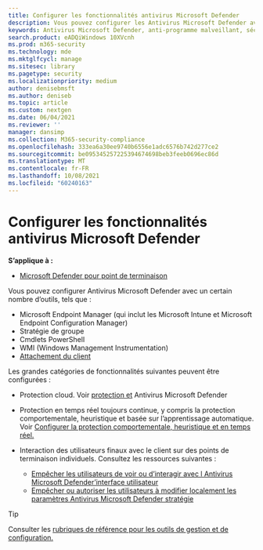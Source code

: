 ```yaml
---
title: Configurer les fonctionnalités antivirus Microsoft Defender
description: Vous pouvez configurer les Antivirus Microsoft Defender avec Intune, Microsoft Endpoint Configuration Manager, la stratégie de groupe et PowerShell.
keywords: Antivirus Microsoft Defender, anti-programme malveillant, sécurité, defender, configurer, configuration, Gestionnaire de configuration, Microsoft Endpoint Configuration Manager, SCCM, Intune, GDM, gestion des appareils mobiles, GP, stratégie de groupe, PowerShell
search.product: eADQiWindows 10XVcnh
ms.prod: m365-security
ms.technology: mde
ms.mktglfcycl: manage
ms.sitesec: library
ms.pagetype: security
ms.localizationpriority: medium
author: denisebmsft
ms.author: deniseb
ms.topic: article
ms.custom: nextgen
ms.date: 06/04/2021
ms.reviewer: ''
manager: dansimp
ms.collection: M365-security-compliance
ms.openlocfilehash: 333ea6a30ee9740b6556e1adc6576b742d277ce2
ms.sourcegitcommit: be095345257225394674698beb3feeb0696ec86d
ms.translationtype: MT
ms.contentlocale: fr-FR
ms.lasthandoff: 10/08/2021
ms.locfileid: "60240163"
---
```

# <a name="configure-microsoft-defender-antivirus-features"></a>Configurer les fonctionnalités antivirus Microsoft Defender


**S’applique à :**

- [Microsoft Defender pour point de terminaison](/microsoft-365/security/defender-endpoint/)

Vous pouvez configurer Antivirus Microsoft Defender avec un certain nombre d’outils, tels que :

- Microsoft Endpoint Manager (qui inclut les Microsoft Intune et Microsoft Endpoint Configuration Manager)
- Stratégie de groupe
- Cmdlets PowerShell
- WMI (Windows Management Instrumentation)
- [Attachement du client](/mem/configmgr/tenant-attach/)

Les grandes catégories de fonctionnalités suivantes peuvent être configurées :

- Protection cloud. Voir [protection et](cloud-protection-microsoft-defender-antivirus.md) Antivirus Microsoft Defender

- Protection en temps réel toujours continue, y compris la protection comportementale, heuristique et basée sur l’apprentissage automatique. Voir [Configurer la protection comportementale, heuristique et en temps réel.](configure-protection-features-microsoft-defender-antivirus.md)

- Interaction des utilisateurs finaux avec le client sur des points de terminaison individuels. Consultez les ressources suivantes :
  - [Empêcher les utilisateurs de voir ou d’interagir avec l Antivirus Microsoft Defender’interface utilisateur](prevent-end-user-interaction-microsoft-defender-antivirus.md)
  - [Empêcher ou autoriser les utilisateurs à modifier localement les paramètres Antivirus Microsoft Defender stratégie](configure-local-policy-overrides-microsoft-defender-antivirus.md)

> [!TIP]
> Consulter les [rubriques de référence pour les outils de gestion et de configuration.](configuration-management-reference-microsoft-defender-antivirus.md)
